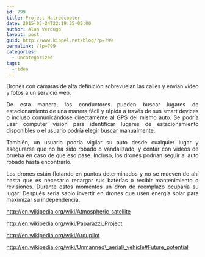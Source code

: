```yaml
---
id: 799
title: Project Hatredcopter
date: 2015-05-24T22:19:25-05:00
author: Alan Verdugo
layout: post
guid: http://www.kippel.net/blog/?p=799
permalink: /?p=799
categories:
  - Uncategorized
tags:
  - idea
---
```

<p style="text-align: justify;">
  Drones con cámaras de alta definición sobrevuelan las calles y envían video y fotos a un servicio web.
</p>

<p style="text-align: justify;">
  De esta manera, los conductores pueden buscar lugares de estacionamiento de una manera fácil y rápida a través de sus smart devices o incluso comunicándose directamente al GPS del mismo auto. Se podría usar computer vision para identificar lugares de estacionamiento disponibles o el usuario podría elegir buscar manualmente.
</p>

<p style="text-align: justify;">
  También, un usuario podría vigilar su auto desde cualquier lugar y asegurarse que no ha sido robado o vandalizado, y contar con videos de prueba en caso de que eso pase. Incluso, los drones podrían seguir al auto robado hasta encontrarlo.
</p>

<p style="text-align: justify;">
  Los drones están flotando en puntos determinados y no se mueven de ahí hasta que es necesario recargar sus baterías o recibir mantenimiento o revisiones. Durante estos momentos un dron de reemplazo ocuparía su lugar. Después seria sabio invertir en drones que usen energía solar para maximizar su independencia.
</p>

http://en.wikipedia.org/wiki/Atmospheric_satellite

http://en.wikipedia.org/wiki/Paparazzi_Project

http://en.wikipedia.org/wiki/Ardupilot

http://en.wikipedia.org/wiki/Unmanned\_aerial\_vehicle#Future_potential